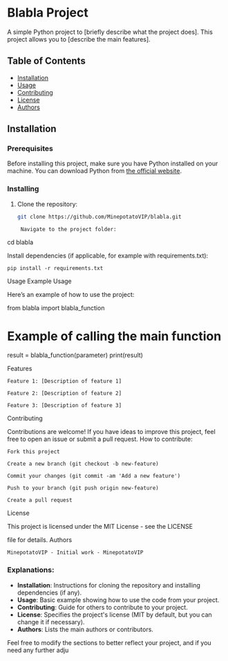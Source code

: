 # Blabla Project

A simple Python project to [briefly describe what the project does]. This project allows you to [describe the main features].

## Table of Contents

- [Installation](#installation)
- [Usage](#usage)
- [Contributing](#contributing)
- [License](#license)
- [Authors](#authors)

## Installation

### Prerequisites

Before installing this project, make sure you have Python installed on your machine. You can download Python from [the official website](https://www.python.org/downloads/).

### Installing

1. Clone the repository:
   ```bash
   git clone https://github.com/MinepotatoVIP/blabla.git

    Navigate to the project folder:

cd blabla

Install dependencies (if applicable, for example with requirements.txt):

    pip install -r requirements.txt

Usage
Example Usage

Here’s an example of how to use the project:

from blabla import blabla_function

# Example of calling the main function
result = blabla_function(parameter)
print(result)

Features

    Feature 1: [Description of feature 1]

    Feature 2: [Description of feature 2]

    Feature 3: [Description of feature 3]

Contributing

Contributions are welcome! If you have ideas to improve this project, feel free to open an issue or submit a pull request.
How to contribute:

    Fork this project

    Create a new branch (git checkout -b new-feature)

    Commit your changes (git commit -am 'Add a new feature')

    Push to your branch (git push origin new-feature)

    Create a pull request

License

This project is licensed under the MIT License - see the LICENSE

file for details.
Authors

    MinepotatoVIP - Initial work - MinepotatoVIP


### Explanations:
- **Installation**: Instructions for cloning the repository and installing dependencies (if any).
- **Usage**: Basic example showing how to use the code from your project.
- **Contributing**: Guide for others to contribute to your project.
- **License**: Specifies the project's license (MIT by default, but you can change it if necessary).
- **Authors**: Lists the main authors or contributors.

Feel free to modify the sections to better reflect your project, and if you need any further adju
